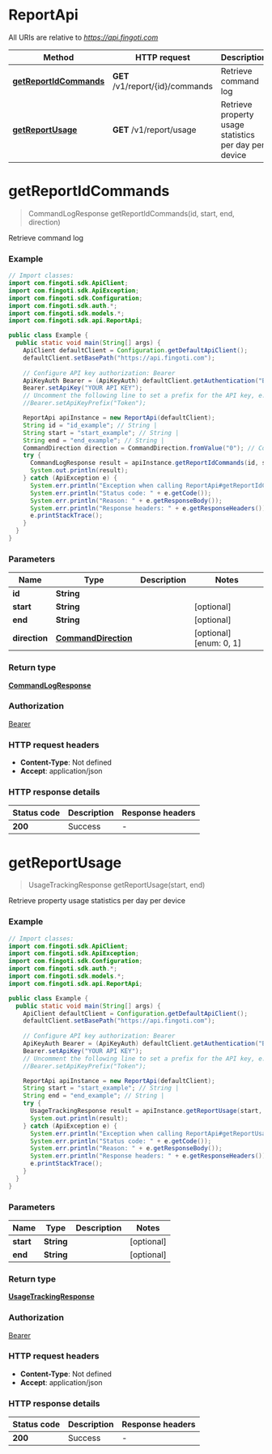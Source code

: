 # ReportApi

All URIs are relative to *https://api.fingoti.com*

| Method | HTTP request | Description |
|------------- | ------------- | -------------|
| [**getReportIdCommands**](ReportApi.md#getReportIdCommands) | **GET** /v1/report/{id}/commands | Retrieve command log |
| [**getReportUsage**](ReportApi.md#getReportUsage) | **GET** /v1/report/usage | Retrieve property usage statistics per day per device |


<a name="getReportIdCommands"></a>
# **getReportIdCommands**
> CommandLogResponse getReportIdCommands(id, start, end, direction)

Retrieve command log

### Example
```java
// Import classes:
import com.fingoti.sdk.ApiClient;
import com.fingoti.sdk.ApiException;
import com.fingoti.sdk.Configuration;
import com.fingoti.sdk.auth.*;
import com.fingoti.sdk.models.*;
import com.fingoti.sdk.api.ReportApi;

public class Example {
  public static void main(String[] args) {
    ApiClient defaultClient = Configuration.getDefaultApiClient();
    defaultClient.setBasePath("https://api.fingoti.com");
    
    // Configure API key authorization: Bearer
    ApiKeyAuth Bearer = (ApiKeyAuth) defaultClient.getAuthentication("Bearer");
    Bearer.setApiKey("YOUR API KEY");
    // Uncomment the following line to set a prefix for the API key, e.g. "Token" (defaults to null)
    //Bearer.setApiKeyPrefix("Token");

    ReportApi apiInstance = new ReportApi(defaultClient);
    String id = "id_example"; // String | 
    String start = "start_example"; // String | 
    String end = "end_example"; // String | 
    CommandDirection direction = CommandDirection.fromValue("0"); // CommandDirection | 
    try {
      CommandLogResponse result = apiInstance.getReportIdCommands(id, start, end, direction);
      System.out.println(result);
    } catch (ApiException e) {
      System.err.println("Exception when calling ReportApi#getReportIdCommands");
      System.err.println("Status code: " + e.getCode());
      System.err.println("Reason: " + e.getResponseBody());
      System.err.println("Response headers: " + e.getResponseHeaders());
      e.printStackTrace();
    }
  }
}
```

### Parameters

| Name | Type | Description  | Notes |
|------------- | ------------- | ------------- | -------------|
| **id** | **String**|  | |
| **start** | **String**|  | [optional] |
| **end** | **String**|  | [optional] |
| **direction** | [**CommandDirection**](.md)|  | [optional] [enum: 0, 1] |

### Return type

[**CommandLogResponse**](CommandLogResponse.md)

### Authorization

[Bearer](../README.md#Bearer)

### HTTP request headers

 - **Content-Type**: Not defined
 - **Accept**: application/json

### HTTP response details
| Status code | Description | Response headers |
|-------------|-------------|------------------|
| **200** | Success |  -  |

<a name="getReportUsage"></a>
# **getReportUsage**
> UsageTrackingResponse getReportUsage(start, end)

Retrieve property usage statistics per day per device

### Example
```java
// Import classes:
import com.fingoti.sdk.ApiClient;
import com.fingoti.sdk.ApiException;
import com.fingoti.sdk.Configuration;
import com.fingoti.sdk.auth.*;
import com.fingoti.sdk.models.*;
import com.fingoti.sdk.api.ReportApi;

public class Example {
  public static void main(String[] args) {
    ApiClient defaultClient = Configuration.getDefaultApiClient();
    defaultClient.setBasePath("https://api.fingoti.com");
    
    // Configure API key authorization: Bearer
    ApiKeyAuth Bearer = (ApiKeyAuth) defaultClient.getAuthentication("Bearer");
    Bearer.setApiKey("YOUR API KEY");
    // Uncomment the following line to set a prefix for the API key, e.g. "Token" (defaults to null)
    //Bearer.setApiKeyPrefix("Token");

    ReportApi apiInstance = new ReportApi(defaultClient);
    String start = "start_example"; // String | 
    String end = "end_example"; // String | 
    try {
      UsageTrackingResponse result = apiInstance.getReportUsage(start, end);
      System.out.println(result);
    } catch (ApiException e) {
      System.err.println("Exception when calling ReportApi#getReportUsage");
      System.err.println("Status code: " + e.getCode());
      System.err.println("Reason: " + e.getResponseBody());
      System.err.println("Response headers: " + e.getResponseHeaders());
      e.printStackTrace();
    }
  }
}
```

### Parameters

| Name | Type | Description  | Notes |
|------------- | ------------- | ------------- | -------------|
| **start** | **String**|  | [optional] |
| **end** | **String**|  | [optional] |

### Return type

[**UsageTrackingResponse**](UsageTrackingResponse.md)

### Authorization

[Bearer](../README.md#Bearer)

### HTTP request headers

 - **Content-Type**: Not defined
 - **Accept**: application/json

### HTTP response details
| Status code | Description | Response headers |
|-------------|-------------|------------------|
| **200** | Success |  -  |

